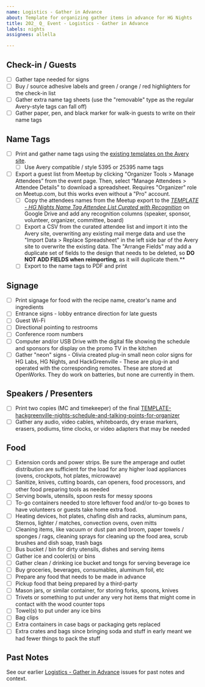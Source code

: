 ```yaml
---
name: Logistics - Gather in Advance
about: Template for organizing gather items in advance for HG Nights
title: 202_ Q_ Event - Logistics - Gather in Advance
labels: nights
assignees: allella

---
```


## Check-in / Guests
- [ ] Gather tape needed for signs
- [ ] Buy / source adhesive labels and green / orange / red highlighters for the check-in list
- [ ] Gather extra name tag sheets (use the "removable" type as the regular Avery-style tags can fall off)
- [ ] Gather paper, pen, and black marker for walk-in guests to write on their name tags

## Name Tags
- [ ] Print and gather name tags using the [existing templates on the Avery site](https://www.avery.com/myaccount/projects).
  - [ ] Use Avery compatible / style 5395 or 25395 name tags
- [ ] Export a guest list from Meetup by clicking "Organizer Tools > Manage Attendees” from the event page. Then, select “Manage Attendees > Attendee Details" to download a spreadsheet. Requires "Organizer" role on Meetup.com, but this works even without a "Pro" account.  
  - [ ] Copy the attendees names from the Meetup export to the [_TEMPLATE - HG Nights Name Tag Attendee List Curated with Recognition_](https://docs.google.com/spreadsheets/d/14N1BP9ien56pc9Q3LjxuNqPUEQj08zWKnB38GR7vyLc/edit?gid=0#gid=0) on Google Drive and add any recognition columns (speaker, sponsor, volunteer, organizer, committee, board)
  - [ ] Export a CSV from the curated attendee list and import it into the Avery site, overwriting any existing mail merge data and use the "Import Data > Replace Spreadsheet" in the left side bar of the Avery site to overwrite the existing data.  The "Arrange Fields" may add a duplicate set of fields to the design that needs to be deleted, so **DO NOT ADD FIELDS when reimporting**, as it will duplicate them.**
  - [ ] Export to the name tags to PDF and print

## Signage
  - [ ] Print signage for food with the recipe name, creator's name and ingredients
  - [ ] Entrance signs - lobby entrance direction for late guests
  - [ ] Guest Wi-Fi
  - [ ] Directional pointing to restrooms
  - [ ] Conference room numbers
  - [ ] Computer and/or USB Drive with the digital file showing the schedule and sponsors for display on the promo TV in the kitchen
  - [ ] Gather "neon" signs - Olivia created plug-in small neon color signs for HG Labs, HG Nights, and HackGreenville - These are plug-in and operated with the corresponding remotes. These are stored at OpenWorks. They do work on batteries, but none are currently in them.

## Speakers / Presenters
- [ ] Print two copies (MC and timekeeper) of the final [TEMPLATE-hackgreenville-nights-schedule-and-talking-points-for-organizer](https://docs.google.com/document/d/1m8uEepEqRVLBF-wuD_tkLjXNyFA4WHK_5apciJEXfwM/edit?tab=t.0)
- [ ] Gather any audio, video cables, whiteboards, dry erase markers, erasers, podiums, time clocks, or video adapters that may be needed

## Food
- [ ] Extension cords and power strips. Be sure the amperage and outlet distribution are sufficient for the load for any higher load appliances (ovens, crockpots, hot plates, microwave)
- [ ] Sanitize, knives, cutting boards, can openers, food processors, and other food preparing tools as needed
- [ ] Serving bowls, utensils, spoon rests for messy spoons 
- [ ] To-go containers needed to store leftover food and/or to-go boxes to have volunteers or guests take home extra food. 
- [ ] Heating devices, hot plates, chafing dish and racks, aluminum pans, Sternos, lighter / matches, convection ovens, oven mitts
- [ ] Cleaning items, like vacuum or dust pan and broom, paper towels / sponges / rags, cleaning sprays for cleaning up the food area, scrub brushes and dish soap, trash bags
- [ ] Bus bucket / bin for dirty utensils, dishes and serving items 
- [ ] Gather ice and cooler(s) or bins
- [ ] Gather clean / drinking ice bucket and tongs for serving beverage ice 
- [ ] Buy groceries, beverages, consumables, aluminum foil, etc
- [ ] Prepare any food that needs to be made in advance
- [ ] Pickup food that being prepared by a third-party
- [ ] Mason jars, or similar container, for storing forks, spoons, knives
- [ ] Trivets or something to put under any very hot items that might come in contact with the wood counter tops
- [ ] Towel(s) to put under any ice bins
- [ ] Bag clips
- [ ] Extra containers in case bags or packaging gets replaced
- [ ] Extra crates and bags since bringing soda and stuff in early meant we had fewer things to pack the stuff

## Past Notes
See our earlier [Logistics - Gather in Advance](https://github.com/hackgvl/nights/issues?q=gather+in%3Atitle+is%3Aissue) issues for past notes and context.
